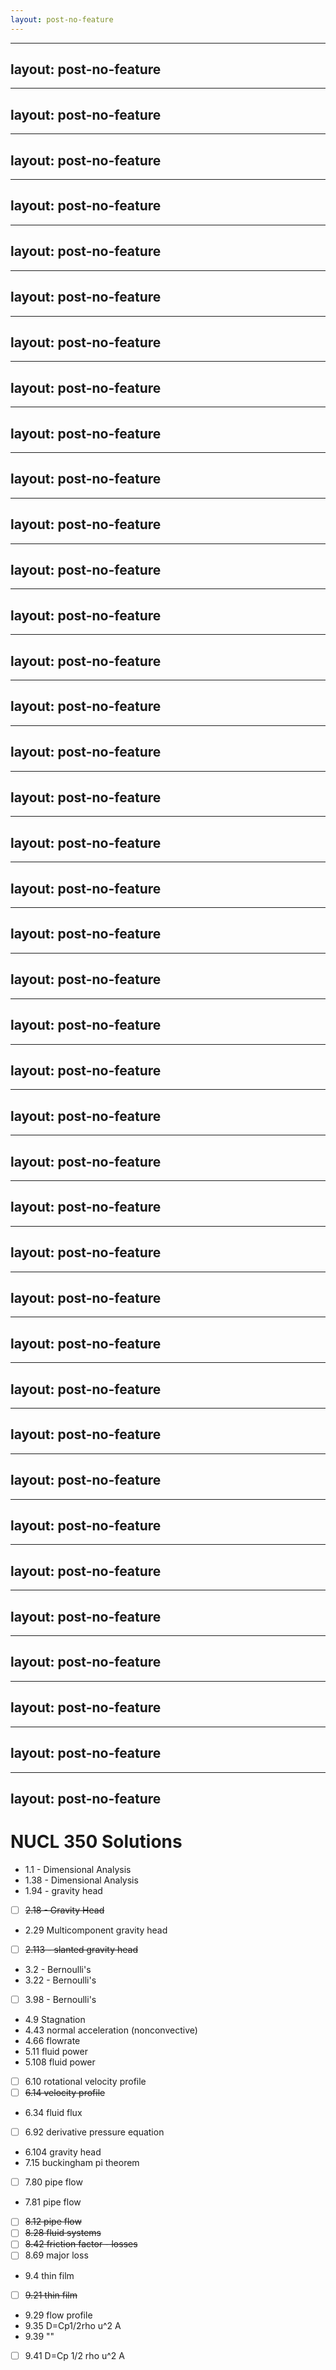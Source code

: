 ```yaml
---
layout: post-no-feature
---
```



---
layout: post-no-feature
---


---
layout: post-no-feature
---


---
layout: post-no-feature
---


---
layout: post-no-feature
---


---
layout: post-no-feature
---


---
layout: post-no-feature
---


---
layout: post-no-feature
---


---
layout: post-no-feature
---


---
layout: post-no-feature
---


---
layout: post-no-feature
---


---
layout: post-no-feature
---


---
layout: post-no-feature
---


---
layout: post-no-feature
---


---
layout: post-no-feature
---


---
layout: post-no-feature
---


---
layout: post-no-feature
---


---
layout: post-no-feature
---


---
layout: post-no-feature
---


---
layout: post-no-feature
---


---
layout: post-no-feature
---


---
layout: post-no-feature
---


---
layout: post-no-feature
---


---
layout: post-no-feature
---


---
layout: post-no-feature
---


---
layout: post-no-feature
---


---
layout: post-no-feature
---


---
layout: post-no-feature
---


---
layout: post-no-feature
---


---
layout: post-no-feature
---


---
layout: post-no-feature
---


---
layout: post-no-feature
---


---
layout: post-no-feature
---


---
layout: post-no-feature
---


---
layout: post-no-feature
---


---
layout: post-no-feature
---


---
layout: post-no-feature
---


---
layout: post-no-feature
---


---
layout: post-no-feature
---


---
layout: post-no-feature
---


# NUCL 350 Solutions

- 1.1 - Dimensional Analysis
- 1.38 - Dimensional Analysis
- 1.94 - gravity head
- [ ] ~~2.18 - Gravity Head~~
- 2.29 Multicomponent gravity head
- [ ] ~~2.113 - slanted gravity head~~
- 3.2 - Bernoulli's
- 3.22 - Bernoulli's
- [ ] 3.98 - Bernoulli's
- 4.9 Stagnation
- 4.43 normal acceleration (nonconvective)
- 4.66 flowrate
- 5.11 fluid power
- 5.108 fluid power
- [ ] 6.10 rotational velocity profile
- [ ] ~~6.14 velocity profile~~
- 6.34 fluid flux
- [ ] 6.92 derivative pressure equation
- 6.104 gravity head
- 7.15 buckingham pi theorem
- [ ] 7.80 pipe flow
- 7.81 pipe flow
- [ ] ~~8.12 pipe flow~~
- [ ] ~~8.28 fluid systems~~
- [ ] ~~8.42 friction factor - losses~~
- [ ] 8.69 major loss
- 9.4 thin film
- [ ] ~~9.21 thin film~~
- 9.29 flow profile
- 9.35 D=Cp1/2rho u^2 A
- 9.39 ""
- [ ] 9.41 D=Cp 1/2 rho u^2 A







































